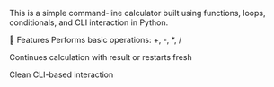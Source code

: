 This is a simple command-line calculator built using functions, loops, conditionals, and CLI interaction in Python.

🔧 Features
Performs basic operations: +, -, *, /

Continues calculation with result or restarts fresh

Clean CLI-based interaction
